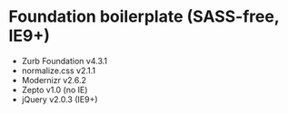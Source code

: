 Foundation boilerplate (SASS-free, IE9+)
========================================

- Zurb Foundation v4.3.1
- normalize.css v2.1.1
- Modernizr v2.6.2
- Zepto v1.0 (no IE)
- jQuery v2.0.3 (IE9+)
